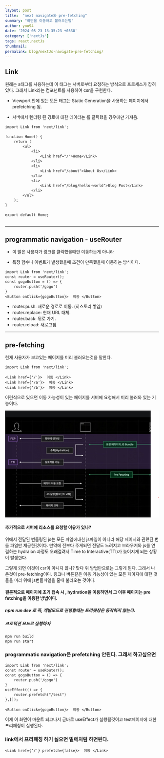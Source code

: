 ```yaml
---
layout: post
title:  "next navigate와 pre-fetching"
summary: "화면을 이동하고 불러오는법"
author: yoo94
date: '2024-08-23 13:35:23 +0530'
category: ['nextJs']
tags: react,nextJs
thumbnail: 
permalink: blog/nextJs-navigate-pre-fetching/
---
```


## Link
원래는 a태그를 사용하는데 이 태그는 서버로부터 요청하는 방식으로 프로세스가 잡혀있다.
그래서 Link라는 컴포넌트를 사용하여 csr을 구현한다.

- Viewport 안에 있는 모든 <Link /> 태그는 Static Generation을 사용하는 페이지에서 prefetching 됨.

- 서버에서 렌더링 된 경로에 대한 데이터는 <Link />를 클릭했을 경우에만 가져옴.

```tsx
import Link from 'next/link';

function Home() {
    return (
        <ul>
            <li>
                <Link href="/">Home</Link>
            </li>
            <li>
                <Link href="/about">About Us</Link>
            </li>
            <li>
                <Link href="/blog/hello-world">Blog Post</Link>
            </li>
        </ul>
    );
}

export default Home;


```
---

## programmatic navigation - useRouter
- 이 말은 사용자가 링크를 클릭했을때만 이동하는게 아니라 

- 특정 함수나 이벤트가 발생했을때 조건이 만족했을때 이동하는 방식이다.

```tsx
import Link from 'next/link';
const router = useRouter();
const gogoButton = () => {
    router.push('/gogo')
}
<Button onClick={gogoButton}>  이동 </Button>

```
- router.push: 새로운 경로로 이동. (히스토리 쌓임)
- router.replace: 현재 URL 대체.
- router.back: 뒤로 가기.
- router.reload: 새로고침.

---

## pre-fetching 
현재 사용자가 보고있는 페이지를 미리 불러오는것을 말한다.

```tsx
import Link from 'next/link';

<Link href={'/'}>  이동 </Link>
<Link href={'/a'}>  이동 </Link>
<Link href={'/b'}>  이동 </Link>
```
이런식으로 있으면 이동 가능성이 있는 페이지를 서버에 요청해서 미리 불러와 있는 기능이다.

<img src="/blog/postImg/nextprocess.png" alt="nextprocess" style="max-width:100%;">

#### 추가적으로 서버에 리소스를 요청할 이유가 있나?
위에서 전달된 번들링된 js는 모든 파일에대한 js파일이 아니라 해당 페이지와 관련된 번들 파일만 제공한것이다.
만약에 전부다 주게되면 전달도 느려지고 브라우저와 js를 연결하는 hydraion 과정도 오래걸려서  Time to Interactive(TTI)가 
늦어지게 되는 상황이 발생한다.

그렇게 되면 이것이 csr이 아니지 않나? 맞다 위 방법만으로는 그렇게 된다. 그래서 나온것이
pre-fetching이다.
링크나 버튼같은 이동 가능성이 있는 모든 페이지에 대한 것들을 미리 위에 js번들파일을 줄때 불러오는 것이다.

#### 결론적으로 페이지에 초기 접속 시 , hydration을 이용하면서 그 이후 페이지는 pre fetching을 이용한 방법이다.

##### npm run dev 로 즉, 개발모드로 진행할때는 프리팻칭은 동작하지 않는다.

##### 프로덕션 모드로 실행하자
```shell
npm run build
npm run start
```

###  programmatic navigation은 prefetching 안된다. 그래서 하고싶으면

```tsx
import Link from 'next/link';
const router = useRouter();
const gogoButton = () => {
    router.push('/gogo')
}
useEffect(() => {
    router.prefetch("/test")
},[]);
    
<Button onClick={gogoButton}>  이동 </Button>
```
이제 이 화면이 마운트 되고나서 곧바로 useEffect가 실행될것이고 test페이지에 대한 프리패칭이 실행된다.


### link에서 프리패칭 하기 싫으면 밑에처럼 하면된다.
```tsx
<Link href={'/'} prefetch={false}>  이동 </Link>

```
